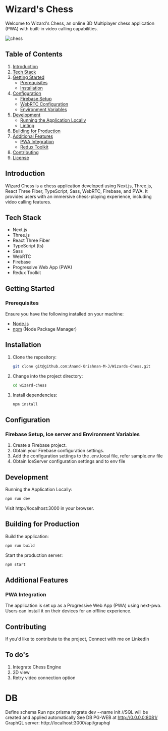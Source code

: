 # Wizard's Chess

Welcome to Wizard's Chess, an online 3D Multiplayer chess application (PWA) with built-in video calling capabilities.

<img src="https://github.com/Anand-Krishnan-M-J/Wizards-Chess/assets/87609792/dffe8ae9-3acc-467e-b714-e28198a077c0" alt="chess" />

## Table of Contents

1. [Introduction](#introduction)
2. [Tech Stack](#tech-stack)
3. [Getting Started](#getting-started)
   - [Prerequisites](#prerequisites)
   - [Installation](#installation)
4. [Configuration](#configuration)
   - [Firebase Setup](#firebase-setup)
   - [WebRTC Configuration](#webrtc-configuration)
   - [Environment Variables](#environment-variables)
5. [Development](#development)
   - [Running the Application Locally](#running-the-application-locally)
   - [Linting](#linting)
6. [Building for Production](#building-for-production)
7. [Additional Features](#additional-features)
   - [PWA Integration](#pwa-integration)
   - [Redux Toolkit](#redux-toolkit)
8. [Contributing](#contributing)
9. [License](#license)

## Introduction

Wizard Chess is a chess application developed using Next.js, Three.js, React Three Fiber, TypeScript, Sass, WebRTC, Firebase, and PWA. It provides users with an immersive chess-playing experience, including video calling features.

## Tech Stack

- Next.js
- Three.js
- React Three Fiber
- TypeScript (ts)
- Sass
- WebRTC
- Firebase
- Progressive Web App (PWA)
- Redux Toolkit

## Getting Started

### Prerequisites

Ensure you have the following installed on your machine:

- [Node.js](https://nodejs.org/)
- [npm](https://www.npmjs.com/) (Node Package Manager)

## Installation

1. Clone the repository:

   ```bash
   git clone git@github.com:Anand-Krishnan-M-J/Wizards-Chess.git
   ```

2. Change into the project directory:
   ```bash
   cd wizard-chess
   ```
3. Install dependencies:
   ```bash
   npm install
   ```

## Configuration

### Firebase Setup, Ice server and Environment Variables

1. Create a Firebase project.
2. Obtain your Firebase configuration settings.
3. Add the configuration settings to the .env.local file, refer sample.env file
4. Obtain IceServer configuration settings and to env file

## Development

Running the Application Locally:

```bash
npm run dev
```

Visit http://localhost:3000 in your browser.

## Building for Production

Build the application:

```bash
npm run build
```

Start the production server:

```bash
npm start
```

## Additional Features

### PWA Integration

The application is set up as a Progressive Web App (PWA) using next-pwa. Users can install it on their devices for an offline experience.

## Contributing

If you'd like to contribute to the project, Connect with me on LinkedIn

## To do's

1. Integrate Chess Engine
2. 2D view
3. Retry video connection option

# DB

Define schema
Run npx prisma migrate dev --name init //SQL will be created and applied automatically
See DB PG-WEB at http://0.0.0.0:8081/
GraphQL server: http://localhost:3000/api/graphql
